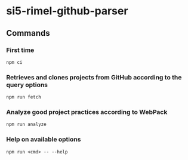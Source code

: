 # si5-rimel-github-parser

## Commands

### First time
`npm ci`

### Retrieves and clones projects from GitHub according to the query options
`npm run fetch`

### Analyze good project practices according to WebPack
`npm run analyze`

### Help on available options
`npm run <cmd> -- --help`